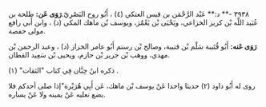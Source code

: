 ٣٩٣٨ -** د:** عَبْد الرَّحْمَن بن قيس العتكي (٤) ، أَبُو روح البَصْرِيّ.**رَوَى عَن:** طلحة بن عُبَيد اللَّه بْن كريز الخزاعي، ويَحْيَى بْن يَعْمَُرَ، ويوسف بْن ماهك المكي (د) ، وابن أَبي رافع مولى حفصة.

**رَوَى عَنه:** أَبُو قُتَيبة سَلْم بْن قتيبة، وصالح بْن رستم أَبُو عامر الخزاز (د) ، وعبد الرحمن بْن مهدي، ووهب بْن جرير بْن حازم، ويحيى بْن سَعِيد القطان.

ذكره ابنُ حِبَّان فِي كتاب "الثقات" (١) .

روى له أَبُو داود (٢) حديثا واحدا عَنْ يوسف بْن ماهك، عَن أَبِي هُرَيْرة"إذا صلى أحدكم فلا يضع نعليه عَنْ يمينه ولا عَنْ يساره.